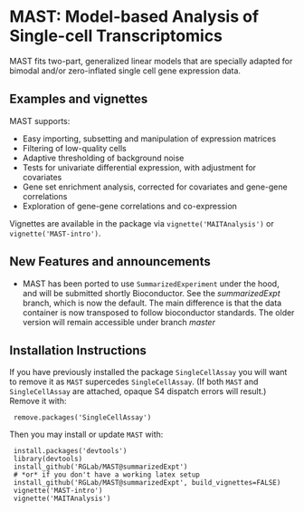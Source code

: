 MAST: Model-based Analysis of Single-cell Transcriptomics
===============
MAST fits two-part, generalized linear models that are specially adapted for bimodal and/or zero-inflated single cell gene expression data.

Examples and vignettes
------------
MAST supports:

*  Easy importing, subsetting and manipulation of expression matrices
*  Filtering of low-quality cells
*  Adaptive thresholding of background noise
*  Tests for univariate differential expression, with adjustment for covariates
*  Gene set enrichment analysis, corrected for covariates and gene-gene correlations
*  Exploration of gene-gene correlations and co-expression


Vignettes are available in the package via `vignette('MAITAnalysis')` or `vignette('MAST-intro')`.

New Features and announcements
------------
- MAST has been ported to use `SummarizedExperiment` under the hood, and will be submitted shortly Bioconductor.
See the *summarizedExpt* branch, which is now the default.
The main difference is that the data container is now transposed to follow bioconductor standards.
The older version will remain accessible under branch *master*

Installation Instructions
------------
If you have previously installed the package `SingleCellAssay` you will want to remove it as `MAST` supercedes `SingleCellAssay`.  (If both `MAST` and `SingleCellAssay` are attached, opaque S4 dispatch errors will result.)  Remove it with:

     remove.packages('SingleCellAssay')

Then you may install or update `MAST` with:

     install.packages('devtools')
     library(devtools)
     install_github('RGLab/MAST@summarizedExpt')
     # *or* if you don't have a working latex setup
     install_github('RGLab/MAST@summarizedExpt', build_vignettes=FALSE)
     vignette('MAST-intro')
     vignette('MAITAnalysis')

